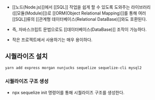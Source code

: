 - [[노드(Node.js)]]에서 [[SQL]] 작업을 쉽게 할 수 있도록 도와주는 라이브러리([[모듈(Module)]])로 [[ORM(Object Relational Mapping)]]를 통해 여러 [[SQL]]류의 [[관계형 데이터베이스(Relational DataBase)]]와도 호환된다.

- 즉, 자바스크립트 문법으로도 [[데이터베이스(DataBase)]] 조작이 가능하다.

- 작은 프로젝트에서 사용하기는 매우 용이하다.

## 시퀄라이즈 설치

```bash
yarn add express morgan nunjucks sequelize sequelize-cli mysql2 
```

### 시퀄라이즈 구조 생성

- npx sequelize init 명령어를 통해 시퀄라이즈 구조를 생성한다.